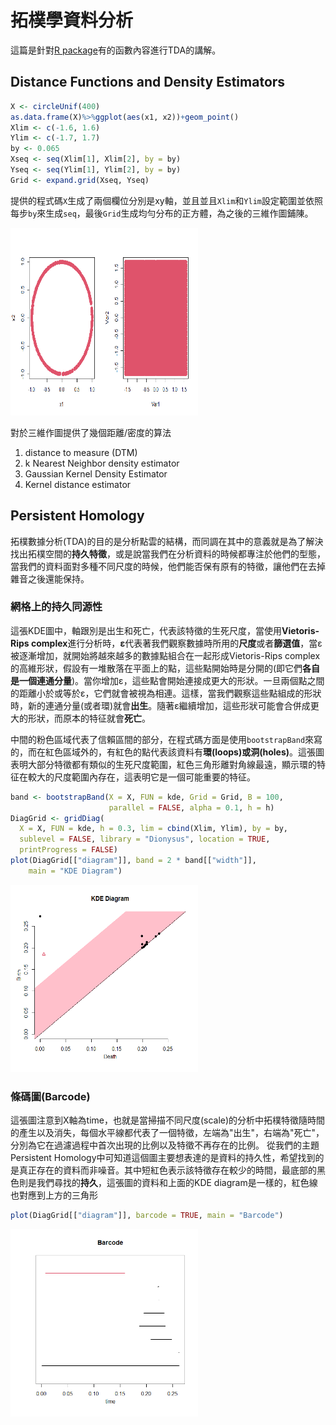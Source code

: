 # 拓樸學資料分析
這篇是針對[R package](https://cran.r-project.org/web/packages/TDA/vignettes/article.pdf)有的函數內容進行TDA的講解。

## Distance Functions and Density Estimators
```r
X <- circleUnif(400)
as.data.frame(X)%>%ggplot(aes(x1, x2))+geom_point()
Xlim <- c(-1.6, 1.6)
Ylim <- c(-1.7, 1.7)
by <- 0.065
Xseq <- seq(Xlim[1], Xlim[2], by = by)
Yseq <- seq(Ylim[1], Ylim[2], by = by)
Grid <- expand.grid(Xseq, Yseq)
```
提供的程式碼`X`生成了兩個欄位分別是xy軸，並且並且`Xlim`和`Ylim`設定範圍並依照每步`by`來生成`seq`，最後`Grid`生成均勻分布的正方體，為之後的三維作圖鋪陳。

<img src="../Images/tda1.png" alt="描述" width="300" height="300"></img>

對於三維作圖提供了幾個距離/密度的算法
1. distance to measure (DTM)
2. k Nearest Neighbor density estimator
3. Gaussian Kernel Density Estimator
4. Kernel distance estimator

##  Persistent Homology
拓樸數據分析(TDA)的目的是分析點雲的結構，而同調在其中的意義就是為了解決找出拓樸空間的**持久特徵**，或是說當我們在分析資料的時候都專注於他們的型態，當我們的資料面對多種不同尺度的時候，他們能否保有原有的特徵，讓他們在去掉雜音之後還能保持。
### 網格上的持久同源性
這張KDE圖中，軸跟別是出生和死亡，代表該特徵的生死尺度，當使用**Vietoris-Rips complex**進行分析時，**ε**代表著我們觀察數據時所用的**尺度**或者**篩選值**，當ε被逐漸增加，就開始將越來越多的數據點組合在一起形成Vietoris-Rips complex的高維形狀，假設有一堆散落在平面上的點，這些點開始時是分開的(即它們**各自是一個連通分量**)。當你增加ε，這些點會開始連接成更大的形狀。一旦兩個點之間的距離小於或等於ε，它們就會被視為相連。這樣，當我們觀察這些點組成的形狀時，新的連通分量(或者環)就會**出生**。隨著ε繼續增加，這些形狀可能會合併成更大的形狀，而原本的特征就會**死亡**。

中間的粉色區域代表了信賴區間的部分，在程式碼方面是使用`bootstrapBand`來寫的，而在紅色區域外的，有紅色的點代表該資料有**環(loops)或洞(holes)**。這張圖表明大部分特徵都有類似的生死尺度範圍，紅色三角形離對角線最遠，顯示環的特征在較大的尺度範圍內存在，這表明它是一個可能重要的特征。
```r
band <- bootstrapBand(X = X, FUN = kde, Grid = Grid, B = 100,
                      parallel = FALSE, alpha = 0.1, h = h)
DiagGrid <- gridDiag(
  X = X, FUN = kde, h = 0.3, lim = cbind(Xlim, Ylim), by = by,
  sublevel = FALSE, library = "Dionysus", location = TRUE,
  printProgress = FALSE)
plot(DiagGrid[["diagram"]], band = 2 * band[["width"]],
    main = "KDE Diagram")
```
<img src="../Images/kde_diag.png" alt="描述" width="300" height="300"></img>

### 條碼圖(Barcode)
這張圖注意到X軸為time，也就是當掃描不同尺度(scale)的分析中拓樸特徵隨時間的產生以及消失，每個水平線都代表了一個特徵，左端為"出生"，右端為"死亡"，分別為它在過濾過程中首次出現的比例以及特徵不再存在的比例。
從我們的主題Persistent Homology中可知道這個圖主要想表達的是資料的持久性，希望找到的是真正存在的資料而非噪音。其中短紅色表示該特徵存在較少的時間，最底部的黑色則是我們尋找的**持久**，這張圖的資料和上面的KDE diagram是一樣的，紅色線也對應到上方的三角形
```r
plot(DiagGrid[["diagram"]], barcode = TRUE, main = "Barcode")
```

<img src="../Images/barcode.png" alt="描述" width="300" height="300"></img>